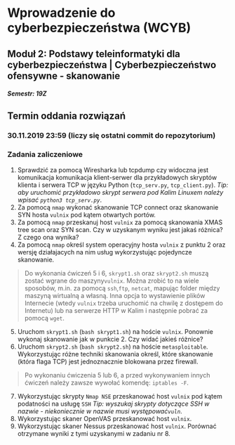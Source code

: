 # Wprowadzenie do cyberbezpieczeństwa (WCYB)
## Moduł 2: Podstawy teleinformatyki dla cyberbezpieczeństwa | Cyberbezpieczeństwo ofensywne - skanowanie
##### Semestr: 19Z

## Termin oddania rozwiązań

### 30.11.2019 23:59 (liczy się ostatni commit do repozytorium)

### Zadania zaliczeniowe

1. Sprawdzić za pomocą Wiresharka lub tcpdump czy widoczna jest komunikacja komunikacja klient-serwer dla przykładowych skryptów klienta i serwera TCP w języku Python (`tcp_serv.py`, `tcp_client.py`). *Tip: aby uruchomić przykładowo skrypt serwera pod Kalim Linuxem należy wpisać `python3 tcp_serv.py`*.
2. Za pomocą `nmap` wykonać skanowanie TCP connect oraz skanowanie SYN hosta `vulnix` pod kątem otwartych portów.
3. Za pomocą `nmap` przeskanuj host `vulnix` za pomocą skanowania XMAS tree scan oraz SYN scan. Czy w uzyskanym wyniku jest jakaś różnica? Z czego ona wynika?
4. Za pomocą `nmap` określ system operacyjny hosta `vulnix` z punktu 2 oraz wersję działajacych na nim usług wykorzystując pojedyncze skanowanie.
> Do wykonania ćwiczeń 5 i 6, `skrypt1.sh` oraz `skrypt2.sh` muszą zostać wgrane do maszyny`vulnix`. Można zrobić to na wiele sposobów, m.in. za pomocą `ssh`,`ftp`, `netcat`, mapując folder między maszyną wirtualną a własną. Inna opcja to wystawienie plików Internecie (wtedy `vulnix` trzeba uruchomić na chwilę z dostępem do Internetu) lub na serwerze HTTP w Kalim i następnie pobrać za pomocą `wget`.

5. Uruchom `skrypt1.sh` (`bash skrypt1.sh`) na hoście `vulnix`. Ponownie wykonaj skanowanie jak w punkcie 2. Czy widać jakieś różnice?
6. Uruchom `skrypt2.sh` (`bash skrypt2.sh`) na hoście `metasploitable`. Wykorzystując różne techniki skanowania określ, które skanowanie (która flaga TCP) jest jednoznacznie blokowana przez firewall.

> Po wykonaniu ćwiczenia 5 lub 6, a przed wykonywaniem innych ćwiczeń należy zawsze wywołać komendę: ```iptables -F```.

7. Wykorzystując skrypty `Nmap NSE` przeskanować host `vulnix` pod kątem podatności na usługę `SSH` *Tip: wyszukaj skrypty dotyczące SSH w nazwie - niekoniecznie w nazwie musi występować`vuln`*.
8. Wykorzystując skaner OpenVAS przeskanować host `vulnix`.
9. Wykorzystując skaner Nessus przeskanować host `vulnix`. Porównać otrzymane wyniki z tymi uzyskanymi w zadaniu nr 8.
